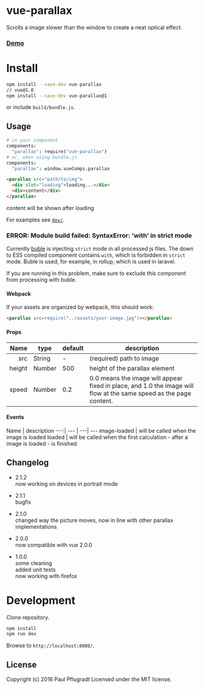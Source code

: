 # vue-parallax

Scrolls a image slower than the window to create a neat optical effect.

### [Demo](https://vue-comps.github.io/vue-parallax)


# Install

```sh
npm install --save-dev vue-parallax
// vue@1.0
npm install --save-dev vue-parallax@1
```
or include `build/bundle.js`.

## Usage
```coffee
# in your component
components:
  "parallax": require("vue-parallax")
# or, when using bundle.js
components:
  "parallax": window.vueComps.parallax
```
```html
<parallax src="path/to/img">
  <div slot="loading">loading...</div>
  <div>content</div>
</parallax>
```
content will be shown after loading

For examples see [`dev/`](dev/).

### ERROR: Module build failed: SyntaxError: 'with' in strict mode
Currently [buble](https://gitlab.com/Rich-Harris/buble) is injecting `strict` mode in all processed js files. The down to ES5 compiled component contains `with`, which is forbidden in `strict` mode.
Buble is used, for example, in rollup, which is used in laravel.

If you are running in this problem, make sure to exclude this component from processing with buble.

#### Webpack
If your assets are organized by webpack, this should work:
```html
<parallax src=require('../assets/your-image.jpg')></parallax>
```

#### Props
Name | type | default | description
---:| --- | ---| ---
src | String | - | (required) path to image
height | Number | 500 | height of the parallax element
speed | Number | 0.2 | 0.0 means the image will appear fixed in place, and 1.0 the image will flow at the same speed as the page content.

#### Events
Name |  description
---:| --- | ---| ---
image-loaded |  will be called when the image is loaded
loaded |  will be called when the first calculation - after a image is loaded - is finished

## Changelog
- 2.1.2  
now working on devices in portrait mode

- 2.1.1  
bugfix  

- 2.1.0  
changed way the picture moves, now in line with other parallax implementations  

- 2.0.0  
now compatible with vue 2.0.0  

- 1.0.0  
some cleaning  
added unit tests  
now working with firefox  

# Development
Clone repository.
```sh
npm install
npm run dev
```
Browse to `http://localhost:8080/`.

## License
Copyright (c) 2016 Paul Pflugradt
Licensed under the MIT license.
